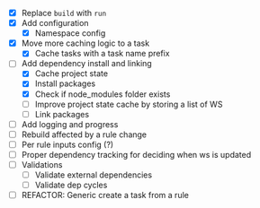 - [x] Replace `build` with `run`
- [x] Add configuration
  - [x] Namespace config
- [x] Move more caching logic to a task
  - [x] Cache tasks with a task name prefix
- [ ] Add dependency install and linking
  - [x] Cache project state
  - [x] Install packages
  - [x] Check if node_modules folder exists
  - [ ] Improve project state cache by storing a list of WS
  - [ ] Link packages
- [ ] Add logging and progress
- [ ] Rebuild affected by a rule change
- [ ] Per rule inputs config (?)
- [ ] Proper dependency tracking for deciding when ws is updated
- [ ] Validations
  - [ ] Validate external dependencies
  - [ ] Validate dep cycles
- [ ] REFACTOR: Generic create a task from a rule
